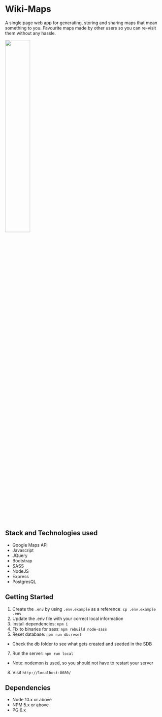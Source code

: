 # Wiki-Maps
A single page web app for generating, storing and sharing maps that mean something to you. Favourite maps made by other users so you can re-visit them without any hassle.

<img src="./Wiki-Map_demo.gif" width="40%">

## Stack and Technologies used
- Google Maps API
- Javascript
- JQuery
- Bootstrap
- SASS
- NodeJS
- Express
- PostgresQL

## Getting Started

1. Create the `.env` by using `.env.example` as a reference: `cp .env.example .env`
2. Update the .env file with your correct local information 
3. Install dependencies: `npm i`
4. Fix to binaries for sass: `npm rebuild node-sass`
5. Reset database: `npm run db:reset`
  - Check the db folder to see what gets created and seeded in the SDB
7. Run the server: `npm run local`
  - Note: nodemon is used, so you should not have to restart your server
8. Visit `http://localhost:8080/`


## Dependencies

- Node 10.x or above
- NPM 5.x or above
- PG 6.x
